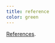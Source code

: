 ```yaml
---
title: reference
color: green
---
```

[References](https://en.wikipedia.org/wiki/Reference_card "Reference card — Wikipedia").
